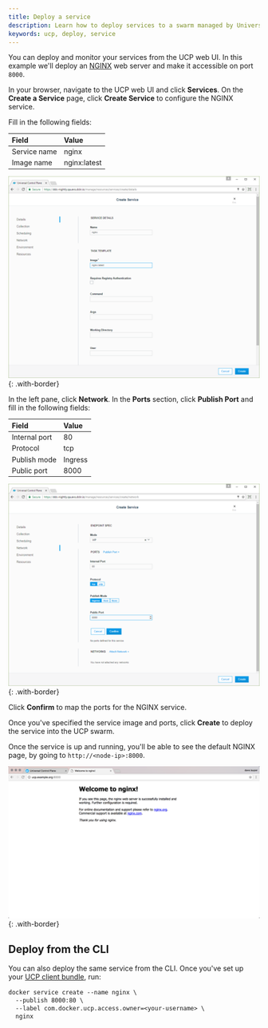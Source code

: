 ```yaml
---
title: Deploy a service
description: Learn how to deploy services to a swarm managed by Universal Control Plane.
keywords: ucp, deploy, service
---
```


You can deploy and monitor your services from the UCP web UI. In this example
we'll deploy an [NGINX](https://www.nginx.com/) web server and make it
accessible on port `8000`.

In your browser, navigate to the UCP web UI and click **Services**. On the
**Create a Service** page, click **Create Service** to configure the
NGINX service.

Fill in the following fields:

| Field         | Value |
|:--------------|:------|
| Service name  | nginx |
| Image name    | nginx:latest |

![](../../images/deploy-a-service-1.png){: .with-border}

In the left pane, click **Network**. In the **Ports** section,
click **Publish Port** and fill in the following fields:

| Field         | Value |
|:--------------|:------|
| Internal port | 80    |
| Protocol      | tcp   |
| Publish mode  | Ingress |
| Public port   | 8000  | 

![](../../images/deploy-a-service-2.png){: .with-border}

Click **Confirm** to map the ports for the NGINX service. 

Once you've specified the service image and ports, click **Create** to
deploy the service into the UCP swarm.

Once the service is up and running, you'll be able to see the default NGINX
page, by going to `http://<node-ip>:8000`.

![](../../images/deploy-a-service-4.png){: .with-border}

## Deploy from the CLI

You can also deploy the same service from the CLI. Once you've set up your
[UCP client bundle](../access-ucp/cli-based-access.md), run:

```none
docker service create --name nginx \
  --publish 8000:80 \
  --label com.docker.ucp.access.owner=<your-username> \
  nginx
```
